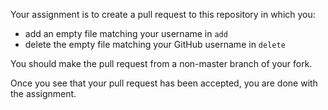 Your assignment is to create a pull request to this repository in which you:

* add an empty file matching your username in `add`
* delete the empty file matching your GitHub username in `delete`

You should make the pull request from a non-master branch of your fork.

Once you see that your pull request has been accepted, you are done with the assignment.
